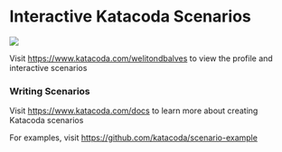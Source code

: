 # Interactive Katacoda Scenarios

[![](http://shields.katacoda.com/katacoda/welitondbalves/count.svg)](https://www.katacoda.com/welitondbalves "Get your profile on Katacoda.com")

Visit https://www.katacoda.com/welitondbalves to view the profile and interactive scenarios

### Writing Scenarios
Visit https://www.katacoda.com/docs to learn more about creating Katacoda scenarios

For examples, visit https://github.com/katacoda/scenario-example
